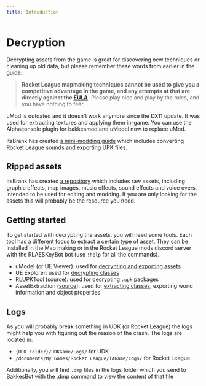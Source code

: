 ```yaml
---
title: Introduction
---
```

# Decryption

Decrypting assets from the game is great for discovering new techniques or cleaning up old data, but please remember these words from earlier in the guide:

> **Rocket League mapmaking techniques cannot be used to give you a competitive advantage in the game, and any attempts at that are directly against the [EULA](../../more/psyonix).** Please play nice and play by the rules, and you have nothing to fear.

uMod is outdated and it doesn't work anymore since the DX11 update. It was used for extracting textures and applying them in-game. You can use the Alphaconsole plugin for bakkesmod and uModel now to replace uMod.

ItsBrank has created [a mini-modding guide](https://docs.google.com/document/d/1-o-7AojY1j4_5i0gj5LmI6hDhJL9VZg0IW40KL7objQ/edit#heading=h.v08ltc525arh) which includes converting Rocket League sounds and exporting UPK files.

## Ripped assets

ItsBrank has created [a repository](https://github.com/ItsBranK/RocketLeagueAssets) which includes raw assets, including graphic effects, map images, music effects, sound effects and voice overs, intended to be used for editing and modding. If you are only looking for the assets this will probably be the resource you need.

## Getting started

To get started with decrypting the assets, you will need some tools. Each tool has a different focus to extract a certain type of asset. They can be installed in the Map making or in the Rocket League mods discord server with the RLAESKeyBot bot (use `!help` for all the commands).

* uModel (or UE Viewer): used for [decrypting and exporting assets](01_assets)
* UE Explorer: used for [decrypting classes](02_classes)
* RLUPKTool ([source](https://github.com/Martinii89/RLUPKT/tree/master)): used for [decrypting `.upk` packages](04_packages)
* AssetExtraction ([source](https://github.com/Martinii89/Unreal-Library/tree/master/AssetExtraction)): used for [extracting classes](02_classes), exporting world information and object properties

## Logs

As you will probably break something in UDK (or Rocket League) the logs might help you with figuring out the reason of the crash. The logs are located in:

* `{UDK Folder}/UDKGame/Logs/` for UDK
* `/documents/My Games/Rocket League/TAGame/Logs/` for Rocket League

Additionally, you will find `.dmp` files in the logs folder which you send to BakkesBot with the .dmp command to view the content of that file